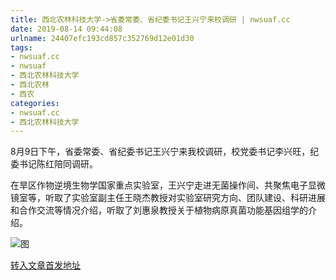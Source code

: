 ```yaml
---
title: 西北农林科技大学->省委常委、省纪委书记王兴宁来校调研 | nwsuaf.cc
date: 2019-08-14 09:44:08
urlname: 24407efc193cd857c352769d12e01d30
tags: 
- nwsuaf.cc
- nwsuaf
- 西北农林科技大学
- 西北农林
- 西农
categories:
- nwsuaf.cc
- 西北农林科技大学
---
```



8月9日下午，省委常委、省纪委书记王兴宁来我校调研，校党委书记李兴旺，纪委书记陈红陪同调研。

在旱区作物逆境生物学国家重点实验室，王兴宁走进无菌操作间、共聚焦电子显微镜室等，听取了实验室副主任王晓杰教授对实验室研究方向、团队建设、科研进展和合作交流等情况介绍，听取了刘惠泉教授关于植物病原真菌功能基因组学的介绍。



![图](https://news.nwsuaf.edu.cn/images/content/2019-08/20190813171955447668.jpg)

[转入文章首发地址](https://news.nwsuaf.edu.cn/xnxw/91323.htm)